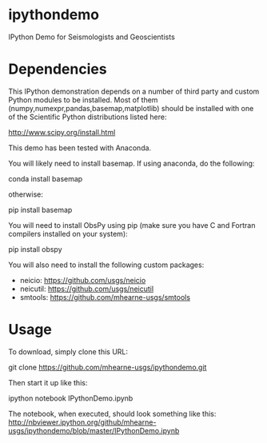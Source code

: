 ipythondemo
===========

IPython Demo for Seismologists and Geoscientists

Dependencies
============

This IPython demonstration depends on a number of third party and custom Python modules to be installed.
Most of them (numpy,numexpr,pandas,basemap,matplotlib) should be installed with one of the Scientific Python 
distributions listed here:

http://www.scipy.org/install.html

This demo has been tested with Anaconda.

You will likely need to install basemap.  If using anaconda, do the following:

conda install basemap

otherwise:

pip install basemap 

You will need to install ObsPy using pip (make sure you have C and Fortran compilers installed on your system):

pip install obspy

You will also need to install the following custom packages:

 * neicio: https://github.com/usgs/neicio
 * neicutil: https://github.com/usgs/neicutil
 * smtools: https://github.com/mhearne-usgs/smtools


Usage
=====
To download, simply clone this URL:

git clone https://github.com/mhearne-usgs/ipythondemo.git

Then start it up like this:

ipython notebook IPythonDemo.ipynb 

The notebook, when executed, should look something like this:
http://nbviewer.ipython.org/github/mhearne-usgs/ipythondemo/blob/master/IPythonDemo.ipynb
